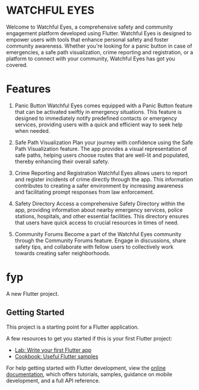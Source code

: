 # WATCHFUL EYES 

Welcome to Watchful Eyes, a comprehensive safety and community engagement platform developed using Flutter. Watchful Eyes is designed to empower users with tools that enhance personal safety and foster community awareness. Whether you're looking for a panic button in case of emergencies, a safe path visualization, crime reporting and registration, or a platform to connect with your community, Watchful Eyes has got you covered.

# Features
1. Panic Button
Watchful Eyes comes equipped with a Panic Button feature that can be activated swiftly in emergency situations. This feature is designed to immediately notify predefined contacts or emergency services, providing users with a quick and efficient way to seek help when needed.

2. Safe Path Visualization
Plan your journey with confidence using the Safe Path Visualization feature. The app provides a visual representation of safe paths, helping users choose routes that are well-lit and populated, thereby enhancing their overall safety.

3. Crime Reporting and Registration
Watchful Eyes allows users to report and register incidents of crime directly through the app. This information contributes to creating a safer environment by increasing awareness and facilitating prompt responses from law enforcement.

4. Safety Directory
Access a comprehensive Safety Directory within the app, providing information about nearby emergency services, police stations, hospitals, and other essential facilities. This directory ensures that users have quick access to crucial resources in times of need.

5. Community Forums
Become a part of the Watchful Eyes community through the Community Forums feature. Engage in discussions, share safety tips, and collaborate with fellow users to collectively work towards creating safer neighborhoods.



# fyp

A new Flutter project.

## Getting Started

This project is a starting point for a Flutter application.

A few resources to get you started if this is your first Flutter project:

- [Lab: Write your first Flutter app](https://docs.flutter.dev/get-started/codelab)
- [Cookbook: Useful Flutter samples](https://docs.flutter.dev/cookbook)

For help getting started with Flutter development, view the
[online documentation](https://docs.flutter.dev/), which offers tutorials,
samples, guidance on mobile development, and a full API reference.
